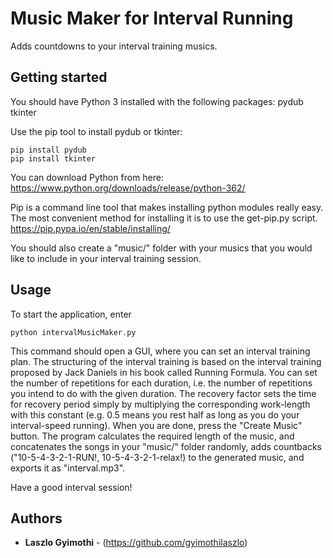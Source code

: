 # Music Maker for Interval Running
Adds countdowns to your interval training musics.

## Getting started
You should have Python 3 installed with the following packages:
pydub
tkinter

Use the pip tool to install pydub or tkinter:
```
pip install pydub
pip install tkinter
```

You can download Python from here:
https://www.python.org/downloads/release/python-362/

Pip is a command line tool that makes installing python modules really easy. The most convenient method for installing it is to use the get-pip.py script.
https://pip.pypa.io/en/stable/installing/

You should also create a "music/" folder with your musics that you would like to include in your interval training session.
## Usage
To start the application, enter
```
python intervalMusicMaker.py
```
This command should open a GUI, where you can set an interval training plan. The structuring of the interval training is based on the interval training proposed by Jack Daniels in his book called Running Formula. You can set the number of repetitions for each duration, i.e. the number of repetitions you intend to do with the given duration. The recovery factor sets the time for recovery period simply by multiplying the corresponding work-length with this constant (e.g. 0.5 means you rest half as long as you do your interval-speed running). When you are done, press the "Create Music" button. The program calculates the required length of the music, and concatenates the songs in your "music/" folder randomly, adds countbacks ("10-5-4-3-2-1-RUN!, 10-5-4-3-2-1-relax!) to the generated music, and exports it as "interval.mp3".

Have a good interval session!

## Authors

* **Laszlo Gyimothi** - (https://github.com/gyimothilaszlo)
